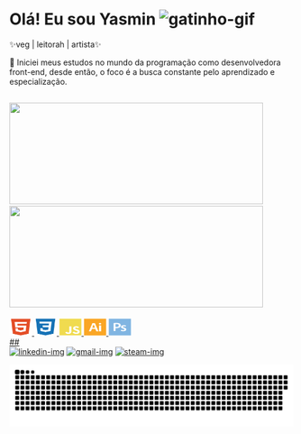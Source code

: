 # Olá! Eu sou Yasmin <img alt="gatinho-gif" width="40" height="40" src="https://media.giphy.com/media/yoJC2GnSClbPOkV0eA/giphy.gif"> 
 
✨veg | leitorah | artista✨

📌 Iniciei meus estudos no mundo da programação como desenvolvedora front-end, desde então, o foco é a busca constante pelo aprendizado e especialização.
##

<div>
  <a href="https://github.com/bbeatriz-novais">
  <img height="180em" width="450em" src="https://github-readme-stats.vercel.app/api?username=bbeatriz-novais&show_icons=true&theme=gotham&include_all_commits=true&count_private=true"/>
  <img height="180em" width="450em" src="https://github-readme-stats.vercel.app/api/top-langs/?username=bbeatriz-novais&layout=compact&langs_count=7&theme=gotham"/>
</div>
 
<div style="display: inline_block"><br>
  <img alt="html5-icon" height="30" width="40" src="https://github.com/devicons/devicon/blob/master/icons/html5/html5-plain.svg">
  <img alt="css3-icon" height="30" width="40" src="https://github.com/devicons/devicon/blob/master/icons/css3/css3-plain.svg">
  <img alt="javascript-icon" height="30" width="40" src="https://github.com/devicons/devicon/blob/master/icons/javascript/javascript-plain.svg">
  <img alt="illustrator-icon" height="30" width="40" src="https://github.com/devicons/devicon/blob/master/icons/illustrator/illustrator-plain.svg">
  <img alt="photoshop-icon" height="30" width="40" src="https://github.com/devicons/devicon/blob/master/icons/photoshop/photoshop-plain.svg">
</div> 
 ##
 
<div>
  <a href="https://www.linkedin.com/in/bbeatriz-novais/" target="_blank"><img alt="linkedin-img" target="_blank" src="https://img.shields.io/badge/LinkedIn-0077B5?style=for-the-badge&logo=linkedin&logoColor=white"></a>
  <a href="#" target="_blank"><img alt="gmail-img" target="_blank" src="https://img.shields.io/badge/Gmail-D14836?style=for-the-badge&logo=gmail&logoColor=white"></a>
  <a href="https://steamcommunity.com/profiles/76561198981914569/" target="_blank"><img alt="steam-img" target="_blank" src="https://img.shields.io/badge/Steam-000000?style=for-the-badge&logo=steam&logoColor=white"></a>
</div>
 
 ![Snake animation](https://github.com/bbeatriz-novais/bbeatriz-novais/blob/output/github-contribution-grid-snake.svg)
